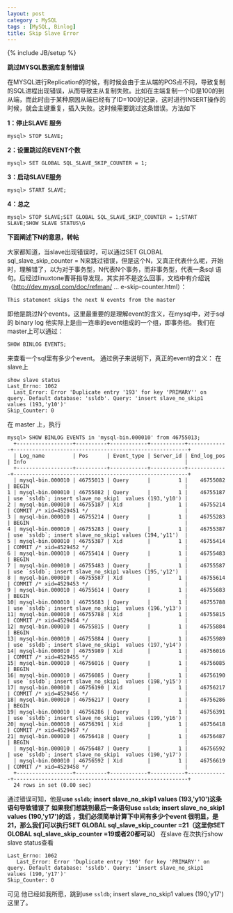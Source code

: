```yaml
---
layout: post
category : MySQL
tags : [MySQL, Binlog]
title: Skip Slave Error
---
```

{% include JB/setup %}

**跳过MYSQL数据库复制错误**

在MYSQL进行Replication的时候，有时候会由于主从端的POS点不同，导致复制的SQL进程出现错误，从而导致主从复制失败。比如在主端复制一个ID是100的到从端，而此时由于某种原因从端已经有了ID=100的记录，这时进行INSERT操作的时候，就会主键重复，插入失败。这时候需要跳过这条错误。方法如下

**1：停止SLAVE 服务**

	mysql> STOP SLAVE;

**2：设置跳过的EVENT个数**

	mysql> SET GLOBAL SQL_SLAVE_SKIP_COUNTER = 1;

**3：启动SLAVE服务**

	mysql> START SLAVE;

**4：总之**

	mysql> STOP SLAVE;SET GLOBAL SQL_SLAVE_SKIP_COUNTER = 1;START SLAVE;SHOW SLAVE STATUS\G

 

**下面阐述下N的意思，转帖**

大家都知道，当slave出现错误时，可以通过SET GLOBAL sql_slave_skip_counter = N来跳过错误，但是这个N，又真正代表什么呢，开始时，理解错了，以为对于事务型，N代表N个事务，而非事务型，代表一条sql 语句。后经过linuxtone曹哥指导发现，其实并不是这么回事，文档中有介绍说（http://dev.mysql.com/doc/refman/ ... e-skip-counter.html）：

	This statement skips the next N events from the master

即他是跳过N个events，这里最重要的是理解event的含义，在mysql中，对于sql的 binary log 他实际上是由一连串的event组成的一个组，即事务组。
我们在master上可以通过：

	SHOW BINLOG EVENTS; 

来查看一个sql里有多少个event。
通过例子来说明下，真正的event的含义：
在slave上

	show slave status 
	Last_Errno: 1062
	  Last_Error: Error 'Duplicate entry '193' for key 'PRIMARY'' on query. Default database: 'ssldb'. Query: 'insert slave_no_skip1  values (193,'y10')'
	Skip_Counter: 0

在 master 上，执行

	mysql> SHOW BINLOG EVENTS in 'mysql-bin.000010' from 46755013;
	  +------------------+----------+------------+-----------+-------------+--------------------------------------------------------+
	  | Log_name         | Pos      | Event_type | Server_id | End_log_pos | Info                                                   |
	  +------------------+----------+------------+-----------+-------------+--------------------------------------------------------+
	  | mysql-bin.000010 | 46755013 | Query      |         1 |    46755082 | BEGIN                                                  | 
	1 | mysql-bin.000010 | 46755082 | Query      |         1 |    46755187 | use `ssldb`; insert slave_no_skip1  values (193,'y10') | 
	2 | mysql-bin.000010 | 46755187 | Xid        |         1 |    46755214 | COMMIT /* xid=4529451 */                               | 
	3 | mysql-bin.000010 | 46755214 | Query      |         1 |    46755283 | BEGIN                                                  | 
	4 | mysql-bin.000010 | 46755283 | Query      |         1 |    46755387 | use `ssldb`; insert slave_no_skip1 values (194,'y11')  | 
	5 | mysql-bin.000010 | 46755387 | Xid        |         1 |    46755414 | COMMIT /* xid=4529452 */                               | 
	6 | mysql-bin.000010 | 46755414 | Query      |         1 |    46755483 | BEGIN                                                  | 
	7 | mysql-bin.000010 | 46755483 | Query      |         1 |    46755587 | use `ssldb`; insert slave_no_skip1 values (195,'y12')  | 
	8 | mysql-bin.000010 | 46755587 | Xid        |         1 |    46755614 | COMMIT /* xid=4529453 */                               | 
	9 | mysql-bin.000010 | 46755614 | Query      |         1 |    46755683 | BEGIN                                                  | 
	10| mysql-bin.000010 | 46755683 | Query      |         1 |    46755788 | use `ssldb`; insert slave_no_skip1  values (196,'y13') | 
	11| mysql-bin.000010 | 46755788 | Xid        |         1 |    46755815 | COMMIT /* xid=4529454 */                               | 
	12| mysql-bin.000010 | 46755815 | Query      |         1 |    46755884 | BEGIN                                                  | 
	13| mysql-bin.000010 | 46755884 | Query      |         1 |    46755989 | use `ssldb`; insert slave_no_skip1  values (197,'y14') | 
	14| mysql-bin.000010 | 46755989 | Xid        |         1 |    46756016 | COMMIT /* xid=4529455 */                               | 
	15| mysql-bin.000010 | 46756016 | Query      |         1 |    46756085 | BEGIN                                                  | 
	16| mysql-bin.000010 | 46756085 | Query      |         1 |    46756190 | use `ssldb`; insert slave_no_skip1  values (198,'y15') | 
	17| mysql-bin.000010 | 46756190 | Xid        |         1 |    46756217 | COMMIT /* xid=4529456 */                               | 
	18| mysql-bin.000010 | 46756217 | Query      |         1 |    46756286 | BEGIN                                                  | 
	19| mysql-bin.000010 | 46756286 | Query      |         1 |    46756391 | use `ssldb`; insert slave_no_skip1  values (199,'y16') | 
	20| mysql-bin.000010 | 46756391 | Xid        |         1 |    46756418 | COMMIT /* xid=4529457 */                               | 
	21| mysql-bin.000010 | 46756418 | Query      |         1 |    46756487 | BEGIN                                                  | 
	  | mysql-bin.000010 | 46756487 | Query      |         1 |    46756592 | use `ssldb`; insert slave_no_skip1  values (190,'y17') | 
	  | mysql-bin.000010 | 46756592 | Xid        |         1 |    46756619 | COMMIT /* xid=4529458 */                               | 
	  +------------------+----------+------------+-----------+-------------+--------------------------------------------------------+
	  24 rows in set (0.00 sec)          
   
通过错误可知，他是**use `ssldb`; insert slave_no_skip1  values (193,'y10')**这条语句导致错误了
如果我们想跳到最后一条语句**use `ssldb`; insert slave_no_skip1  values (190,'y17')**的话 ，我们必须简单计算下中间有多少个event
很明显，是21，那么我们可以执行**SET GLOBAL sql_slave_skip_counter =21（这里你SET GLOBAL sql_slave_skip_counter =19或者20都可以）**
在slave 在次执行show slave status查看 

	Last_Errno: 1062
	   Last_Error: Error 'Duplicate entry '190' for key 'PRIMARY'' on query. Default database: 'ssldb'. Query: 'insert slave_no_skip1  values (190,'y17')'
	Skip_Counter: 0

可见 他已经如我所愿，跳到use `ssldb`; insert slave_no_skip1  values (190,'y17')这里了。
